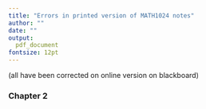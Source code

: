 ```yaml
---
title: "Errors in printed version of MATH1024 notes"
author: ""
date: ""
output:
  pdf_document
fontsize: 12pt
---
```


(all have been corrected on online version on blackboard)


### Chapter 2
